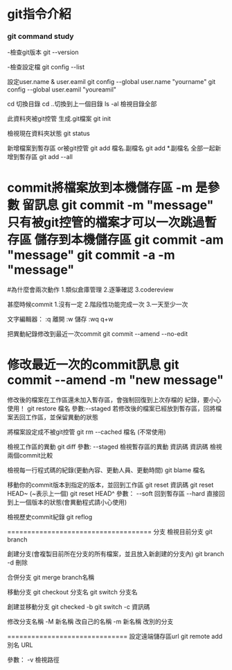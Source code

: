 # git指令介紹
### git command study

-檢查git版本
git --version

-檢查設定檔
git config --list

設定user.name & user.eamil
git config --global user.name "yourname"
git config --global user.eamil "youreamil"

cd 切換目錄
cd ..切換到上一個目錄
ls -al 檢視目錄全部

此資料夾被git控管 生成.git檔案
git init

檢視現在資料夾狀態
git status

新增檔案到暫存區 or被git控管
git add 檔名.副檔名
git add *.副檔名
全部一起新增到暫存區
git add --all 

commit將檔案放到本機儲存區
-m 是參數 留訊息
git commit -m "message"
只有被git控管的檔案才可以一次跳過暫存區
儲存到本機儲存區
git commit -am "message"
git commit -a -m "message"
=============================
#為什麼會兩次動作
1.類似倉庫管理
2.逐筆確認
3.codereview

甚麼時候commit
1.沒有一定
2.階段性功能完成一次
3.一天至少一次

文字編輯器：
:q 離開
:w 儲存
:wq q+w

把異動紀錄修改到最近一次commit
git commit --amend --no-edit

修改最近一次的commit訊息
git commit --amend -m "new message"
===============================
修改後的檔案在工作區還未加入暫存區，會強制回復到上次存檔的
紀錄，要小心使用！
git restore 檔名
參數:--staged  若修改後的檔案已經放到暫存區，回將檔案丟回工作區，並保留異動的狀態

將檔案設定成不被git控管
git rm --cached 檔名 (不常使用)

檢視工作區的異動
git diff
參數: 
--staged 檢視暫存區的異動
資訊碼 資訊碼 檢視兩個commit比較

檢視每一行程式碼的紀錄(更動內容、更動人員、更動時間)
git blame 檔名


移動你的commit版本到指定的版本，並回到工作區
git reset 資訊碼
git reset HEAD~ (~表示上一個)
git reset HEAD^ 
參數： 
--soft 回到暫存區
--hard 直接回到上一個版本的狀態(會異動程式請小心使用)

檢視歷史commit紀錄
git reflog

====================================
分支
檢視目前分支
git branch

創建分支(會複製目前所在分支的所有檔案，並且放入新創建的分支內)
git branch <new branch name>
-d 刪除

合併分支
git merge branch名稱

移動分支
git checkout 分支名
git switch 分支名

創建並移動分支
git checked -b <branch name>
git switch -c 資訊碼

修改分支名稱
-M 新名稱 改自己的名稱
-m 新名稱 改別的分支

==============================
設定遠端儲存區url
git remote add 別名 URL

參數：
-v 檢視路徑
